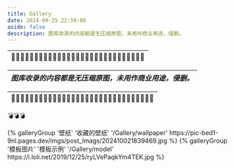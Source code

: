 ```yaml
---
title: Gallery
date: 2024-09-25 22:59:08
aside: false
description: 图库收录的内容都是无压缩原图，未用作商业用途，侵删。
---
```

| 🔔🔔🔔🔔🔔🔔🔔🔔🔔🔔🔔🔔🔔🔔🔔🔔🔔🔔🔔🔔🔔🔔🔔🔔🔔🔔🔔🔔🔔 |
| :---------------------------- |

| ***图库收录的内容都是无压缩原图，未用作商业用途，侵删。*** |
| :--------------------------------------------------------: |

| 🔔🔔🔔🔔🔔🔔🔔🔔🔔🔔🔔🔔🔔🔔🔔🔔🔔🔔🔔🔔🔔🔔🔔🔔🔔🔔🔔🔔🔔🔔🔔 |
| ------------------------------: |

💣💣💣                                                

<div class="gallery-group-main">
<!--  指向的路径为Gallery url中的图片作为封面-->
{% galleryGroup '壁纸' '收藏的壁纸' '/Gallery/wallpaper' https://pic-bed1-9nl.pages.dev/imgs/post_Imags/202410021839469.jpg %}
{% galleryGroup '模板图片' '模板示例' '/Gallery/model' https://i.loli.net/2019/12/25/ryLVePaqkYm4TEK.jpg %}
</div>